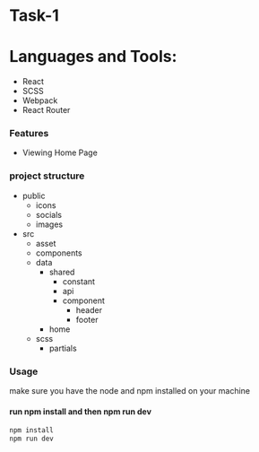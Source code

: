 # Task-1
# Languages and Tools:
- React
- SCSS
- Webpack
- React Router

### Features
- Viewing Home Page

### project structure

+ public
    + icons
    + socials
    + images
+ src
    + asset
    + components
    + data
        + shared
            + constant
            + api
            + component
                + header
                + footer
        + home
    + scss
        + partials

### Usage
make sure you have the node and npm installed on your machine
#### run npm install and then npm run dev
```bash
npm install
npm run dev
```
